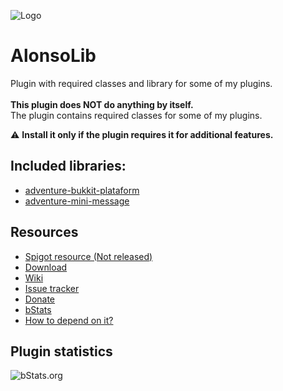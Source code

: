 ![Logo](https://i.imgur.com/Ovka2nF.png)
# AlonsoLib
Plugin with required classes and library for some of my plugins.\
\
**This plugin does NOT do anything by itself.**\
The plugin contains required classes for some of my plugins.

:warning: **Install it only if the plugin requires it for additional features.**

## Included libraries:
- [adventure-bukkit-plataform](https://github.com/KyoriPowered/adventure-platform)
- [adventure-mini-message](https://github.com/KyoriPowered/adventure)

## Resources
- [Spigot resource (Not released)](https://github.com/AlonsoAliaga/AlonsoLib/)
- [Download](https://github.com/AlonsoAliaga/AlonsoLib/releases)
- [Wiki](https://github.com/AlonsoAliaga/AlonsoLib/wiki)
- [Issue tracker](https://github.com/AlonsoAliaga/AlonsoLib/issues)
- [Donate](https://paypal.me/AlonsoAliaga)
- [bStats](https://bstats.org/plugin/bukkit/AlonsoLib/12887)
- [How to depend on it?](https://github.com/AlonsoAliaga/AlonsoLib/wiki/How-to-use)

## Plugin statistics
![bStats.org](https://bstats.org/signatures/bukkit/AlonsoLib.svg)
